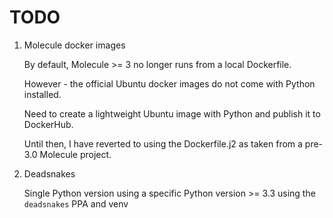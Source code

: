 # TODO

1. Molecule docker images

    By default, Molecule >= 3 no longer runs from a local Dockerfile.

    However - the official Ubuntu docker images do not come with Python installed.

    Need to create a lightweight Ubuntu image with Python and publish it to DockerHub.

    Until then, I have reverted to using the Dockerfile.j2 as taken from a pre-3.0 Molecule project.

2. Deadsnakes

    Single Python version using a specific Python version >= 3.3 using the `deadsnakes` PPA and venv
